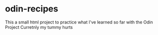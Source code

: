 # odin-recipes
This a small html project to practice what I've learned so far with the Odin Project
Curretnly my tummy hurts
